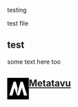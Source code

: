 testing


test file


## test


some text here too




<div id="metatavu-custom-footer"><img align="left" src="metatavu.png" width="50px">
    <h2>
        <span>
            <a href="https://www.metatavu.fi">Metatavu</a>
        </span>
    </h2></div>